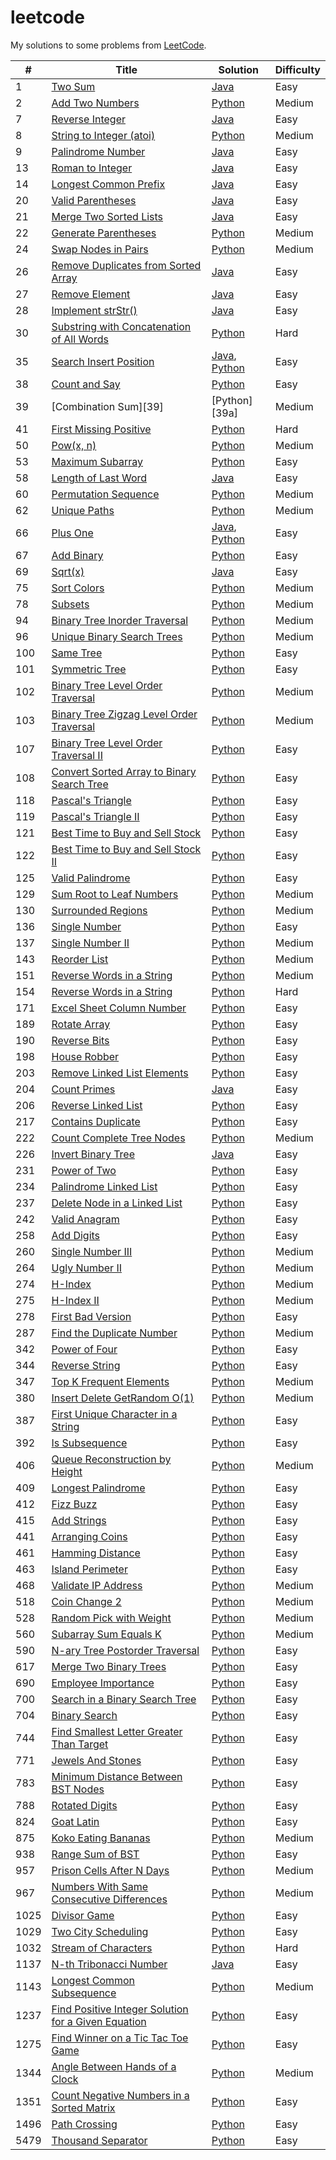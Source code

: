 # leetcode

My solutions to some problems from [LeetCode](https://leetcode.com/problemset/all/).

| #    | Title                                                       | Solution                   | Difficulty |
| ---- | ----------------------------------------------------------- | -------------------------- | ---------- |
| 1    | [Two Sum][1]                                                | [Java][1a]                 | Easy       |
| 2    | [Add Two Numbers][2]                                        | [Python][2a]               | Medium     |
| 7    | [Reverse Integer][7]                                        | [Java][7a]                 | Easy       |
| 8    | [String to Integer (atoi)][8]                               | [Python][8a]               | Medium     |
| 9    | [Palindrome Number][9]                                      | [Java][9a]                 | Easy       |
| 13   | [Roman to Integer][13]                                      | [Java][13a]                | Easy       |
| 14   | [Longest Common Prefix][14]                                 | [Java][14a]                | Easy       |
| 20   | [Valid Parentheses][20]                                     | [Java][20a]                | Easy       |
| 21   | [Merge Two Sorted Lists][21]                                | [Java][21a]                | Easy       |
| 22   | [Generate Parentheses][22]                                  | [Python][22a]              | Medium     |
| 24   | [Swap Nodes in Pairs][24]                                   | [Python][24a]              | Medium     |
| 26   | [Remove Duplicates from Sorted Array][26]                   | [Java][26a]                | Easy       |
| 27   | [Remove Element][27]                                        | [Java][27a]                | Easy       |
| 28   | [Implement strStr()][28]                                    | [Java][28a]                | Easy       |
| 30   | [Substring with Concatenation of All Words][30]             | [Python][30a]              | Hard       |
| 35   | [Search Insert Position][35]                                | [Java][35a], [Python][35b] | Easy       |
| 38   | [Count and Say][38]                                         | [Python][38a]              | Easy       |
| 39   | [Combination Sum][39]                                       | [Python][39a]              | Medium     |
| 41   | [First Missing Positive][41]                                | [Python][41a]              | Hard       |
| 50   | [Pow(x, n)][50]                                             | [Python][50a]              | Medium     |
| 53   | [Maximum Subarray][53]                                      | [Python][53a]              | Easy       |
| 58   | [Length of Last Word][58]                                   | [Java][58a]                | Easy       |
| 60   | [Permutation Sequence][60]                                  | [Python][60a]              | Medium     |
| 62   | [Unique Paths][62]                                          | [Python][62a]              | Medium     |
| 66   | [Plus One][66]                                              | [Java][66a], [Python][66b] | Easy       |
| 67   | [Add Binary][67]                                            | [Python][67a]              | Easy       |
| 69   | [Sqrt(x)][69]                                               | [Java][69a]                | Easy       |
| 75   | [Sort Colors][75]                                           | [Python][75a]              | Medium     |
| 78   | [Subsets][78]                                               | [Python][78a]              | Medium     |
| 94   | [Binary Tree Inorder Traversal][94]                         | [Python][94a]              | Medium     |
| 96   | [Unique Binary Search Trees][96]                            | [Python][96a]              | Medium     |
| 100  | [Same Tree][100]                                            | [Python][100a]             | Easy       |
| 101  | [Symmetric Tree][101]                                       | [Python][101a]             | Easy       |
| 102  | [Binary Tree Level Order Traversal][102]                    | [Python][102a]             | Medium     |
| 103  | [Binary Tree Zigzag Level Order Traversal][103]             | [Python][103a]             | Medium     |
| 107  | [Binary Tree Level Order Traversal II][107]                 | [Python][107a]             | Easy       |
| 108  | [Convert Sorted Array to Binary Search Tree][108]           | [Python][108a]             | Easy       |
| 118  | [Pascal's Triangle][118]                                    | [Python][118a]             | Easy       |
| 119  | [Pascal's Triangle II][119]                                 | [Python][119a]             | Easy       |
| 121  | [Best Time to Buy and Sell Stock][121]                      | [Python][121a]             | Easy       |
| 122  | [Best Time to Buy and Sell Stock II][122]                   | [Python][122a]             | Easy       |
| 125  | [Valid Palindrome][125]                                     | [Python][125a]             | Easy       |
| 129  | [Sum Root to Leaf Numbers][129]                             | [Python][129a]             | Medium     |
| 130  | [Surrounded Regions][130]                                   | [Python][130a]             | Medium     |
| 136  | [Single Number][136]                                        | [Python][136a]             | Easy       |
| 137  | [Single Number II][137]                                     | [Python][137a]             | Medium     |
| 143  | [Reorder List][143]                                         | [Python][143a]             | Medium     |
| 151  | [Reverse Words in a String][151]                            | [Python][151a]             | Medium     |
| 154  | [Reverse Words in a String][154]                            | [Python][154a]             | Hard       |
| 171  | [Excel Sheet Column Number][171]                            | [Python][171a]             | Easy       |
| 189  | [Rotate Array][189]                                         | [Python][189a]             | Easy       |
| 190  | [Reverse Bits][190]                                         | [Python][190a]             | Easy       |
| 198  | [House Robber][198]                                         | [Python][198a]             | Easy       |
| 203  | [Remove Linked List Elements][203]                          | [Python][203a]             | Easy       |
| 204  | [Count Primes][204]                                         | [Java][204a]               | Easy       |
| 206  | [Reverse Linked List][206]                                  | [Python][206a]             | Easy       |
| 217  | [Contains Duplicate][217]                                   | [Python][217a]             | Easy       |
| 222  | [Count Complete Tree Nodes][222]                            | [Python][222a]             | Medium     |
| 226  | [Invert Binary Tree][226]                                   | [Java][226a]               | Easy       |
| 231  | [Power of Two][231]                                         | [Python][231a]             | Easy       |
| 234  | [Palindrome Linked List][234]                               | [Python][234a]             | Easy       |
| 237  | [Delete Node in a Linked List][237]                         | [Python][237a]             | Easy       |
| 242  | [Valid Anagram][242]                                        | [Python][242a]             | Easy       |
| 258  | [Add Digits][258]                                           | [Python][258a]             | Easy       |
| 260  | [Single Number III][260]                                    | [Python][260a]             | Medium     |
| 264  | [Ugly Number II][264]                                       | [Python][264a]             | Medium     |
| 274  | [H-Index][274]                                              | [Python][274a]             | Medium     |
| 275  | [H-Index II][275]                                           | [Python][275a]             | Medium     |
| 278  | [First Bad Version][278]                                    | [Python][278a]             | Easy       |
| 287  | [Find the Duplicate Number][287]                            | [Python][287a]             | Medium     |
| 342  | [Power of Four][342]                                        | [Python][342a]             | Easy       |
| 344  | [Reverse String][344]                                       | [Python][344a]             | Easy       |
| 347  | [Top K Frequent Elements][347]                              | [Python][347a]             | Medium     |
| 380  | [Insert Delete GetRandom O(1)][380]                         | [Python][380a]             | Medium     |
| 387  | [First Unique Character in a String][387]                   | [Python][387a]             | Easy       |
| 392  | [Is Subsequence][392]                                       | [Python][392a]             | Easy       |
| 406  | [Queue Reconstruction by Height][406]                       | [Python][406a]             | Medium     |
| 409  | [Longest Palindrome][409]                                   | [Python][409a]             | Easy       |
| 412  | [Fizz Buzz][412]                                            | [Python][412a]             | Easy       |
| 415  | [Add Strings][415]                                          | [Python][415a]             | Easy       |
| 441  | [Arranging Coins][441]                                      | [Python][441a]             | Easy       |
| 461  | [Hamming Distance][461]                                     | [Python][461a]             | Easy       |
| 463  | [Island Perimeter][463]                                     | [Python][463a]             | Easy       |
| 468  | [Validate IP Address][468]                                  | [Python][468a]             | Medium     |
| 518  | [Coin Change 2][518]                                        | [Python][518a]             | Medium     |
| 528  | [Random Pick with Weight][528]                              | [Python][528a]             | Medium     |
| 560  | [Subarray Sum Equals K][560]                                | [Python][560a]             | Medium     |
| 590  | [N-ary Tree Postorder Traversal][590]                       | [Python][590a]             | Easy       |
| 617  | [Merge Two Binary Trees][617]                               | [Python][617a]             | Easy       |
| 690  | [Employee Importance][690]                                  | [Python][690a]             | Easy       |
| 700  | [Search in a Binary Search Tree][700]                       | [Python][700a]             | Easy       |
| 704  | [Binary Search][704]                                        | [Python][704a]             | Easy       |
| 744  | [Find Smallest Letter Greater Than Target][744]             | [Python][744a]             | Easy       |
| 771  | [Jewels And Stones][771]                                    | [Python][771a]             | Easy       |
| 783  | [Minimum Distance Between BST Nodes][783]                   | [Python][783a]             | Easy       |
| 788  | [Rotated Digits][788]                                       | [Python][788a]             | Easy       |
| 824  | [Goat Latin][824]                                           | [Python][824a]             | Easy       |
| 875  | [Koko Eating Bananas][875]                                  | [Python][875a]             | Medium     |
| 938  | [Range Sum of BST][938]                                     | [Python][938a]             | Easy       |
| 957  | [Prison Cells After N Days][957]                            | [Python][957a]             | Medium     |
| 967  | [Numbers With Same Consecutive Differences][967]            | [Python][967a]             | Medium     |
| 1025 | [Divisor Game][1025]                                        | [Python][1025a]            | Easy       |
| 1029 | [Two City Scheduling][1029]                                 | [Python][1029a]            | Easy       |
| 1032 | [Stream of Characters][1032]                                | [Python][1032a]            | Hard       |
| 1137 | [N-th Tribonacci Number][1137]                              | [Java][1137a]              | Easy       |
| 1143 | [Longest Common Subsequence][1143]                          | [Python][1143a]            | Medium     |
| 1237 | [Find Positive Integer Solution for a Given Equation][1237] | [Python][1237a]            | Easy       |
| 1275 | [Find Winner on a Tic Tac Toe Game][1275]                   | [Python][1275a]            | Easy       |
| 1344 | [Angle Between Hands of a Clock][1344]                      | [Python][1344a]            | Medium     |
| 1351 | [Count Negative Numbers in a Sorted Matrix][1351]           | [Python][1351a]            | Easy       |
| 1496 | [Path Crossing][1496]                                       | [Python][1496a]            | Easy       |
| 5479 | [Thousand Separator][5479]                                  | [Python][5479a]            | Easy       |

[1]: https://leetcode.com/problems/two-sum/

[1a]: ./src/twoSum/TwoSum.java

[2]: https://leetcode.com/problems/add-two-numbers/

[2a]: ./src/addTwoNumbers/add.py

[7]: https://leetcode.com/problems/reverse-integer/

[7a]: ./src/reverseInteger/RevInt.java

[8]: https://leetcode.com/problems/string-to-integer-atoi/

[8a]: ./src/stringToInt/atoi.py

[9]: https://leetcode.com/problems/palindrome-number/

[9a]: ./src/palindromeInteger/Palin.java

[13]: https://leetcode.com/problems/roman-to-integer/

[13a]: ./src/romanToInteger/RomToInt.java

[14]: https://leetcode.com/problems/longest-common-prefix/

[14a]: ./src/longestCommonPrefix/Prefix.java

[20]: https://leetcode.com/problems/valid-parentheses/

[20a]: ./src/validParentheses/Brackets.java

[21]: https://leetcode.com/problems/merge-two-sorted-lists/

[21a]: ./src/mergeSortedLists/Merge.java

[22]: https://leetcode.com/problems/generate-parentheses/

[22a]: ./src/genParentheses/brackets.py

[24]: https://leetcode.com/problems/swap-nodes-in-pairs/

[24a]: ./src/swapNodePairs/swap.py

[26]: https://leetcode.com/problems/remove-duplicates-from-sorted-array/

[26a]: ./src/removeDupSorted/Remove.java

[27]: https://leetcode.com/problems/remove-element/

[27a]: ./src/removeElement/Remove.java

[28]: https://leetcode.com/problems/implement-strstr/

[28a]: ./src/implementStrStr/Implement.java

[30]: https://leetcode.com/problems/substring-with-concatenation-of-all-words/

[30a]: ./src/substringWordConcat/sub.py

[35]: https://leetcode.com/problems/search-insert-position/

[35a]: ./src/searchInsertPosition/Search.java

[35b]: ./src/searchInsertPosition/search.py

[38]: https://leetcode.com/problems/count-and-say/

[38a]: ./src/countAndSay/count.py

[41]: https://leetcode.com/problems/first-missing-positive/

[41a]: ./src/firstMissingPositive/first.py

[50]: https://leetcode.com/problems/powx-n/

[50a]: ./src/powxn/pow.py

[53]: https://leetcode.com/problems/maximum-subarray/

[53a]: ./src/maximumSubarray/max.py

[58]: https://leetcode.com/problems/length-of-last-word/

[58a]: ./src/lengthOfLastWord/Word.java

[60]: https://leetcode.com/problems/permutation-sequence/

[60a]: ./src/permSequence/perm.py

[62]: https://leetcode.com/problems/unique-paths/

[62a]: ./src/uniquePaths/unique.py

[66]: https://leetcode.com/problems/plus-one/

[66a]: ./src/plusOne/Plus.java

[66b]: ./src/plusOne/plus.py

[67]: https://leetcode.com/problems/add-binary/

[67a]: ./src/addBinary/add.py

[69]: https://leetcode.com/problems/sqrtx/

[69a]: ./src/sqrtX/Sqrt.java

[75]: https://leetcode.com/problems/sort-colors/

[75a]: ./src/sortColors/sort.py

[78]: https://leetcode.com/problems/subsets/

[78a]: ./src/subsets/sub.py

[94]: https://leetcode.com/problems/binary-tree-inorder-traversal/

[94a]: ./src/treeInorder/inorder.py

[96]: https://leetcode.com/problems/unique-binary-search-trees/

[96a]: ./src/uniqueBST/bst.py

[100]: https://leetcode.com/problems/same-tree/

[100a]: ./src/sameTree/same.py

[101]: https://leetcode.com/problems/symmetric-tree/

[101a]: ./src/symmetricTree/symm.py

[102]: https://leetcode.com/problems/binary-tree-level-order-traversal/

[102a]: ./src/treeLevelOrder/tree.py

[103]: https://leetcode.com/problems/binary-tree-zigzag-level-order-traversal/

[103a]: ./src/zigzagLevelOrder/tree.py

[107]: https://leetcode.com/problems/binary-tree-level-order-traversal-ii/

[107a]: ./src/levelOrderII/level.py

[108]: https://leetcode.com/problems/convert-sorted-array-to-binary-search-tree/

[108a]: ./src/sortedArrayToBST/bst.py

[118]: https://leetcode.com/problems/pascals-triangle/

[118a]: ./src/pascalsTriangle/pascal.py

[119]: https://leetcode.com/problems/pascals-triangle-ii/

[119a]: ./src/pascalsTriangleII/pascal.py

[121]: https://leetcode.com/problems/best-time-to-buy-and-sell-stock/

[121a]: ./src/bestTimeStock/profit.py

[122]: https://leetcode.com/problems/best-time-to-buy-and-sell-stock-ii/

[122a]: ./src/bestTimeStockII/profit.py

[125]: https://leetcode.com/problems/valid-palindrome/

[125a]: ./src/validPalin/drome.py

[129]: https://leetcode.com/problems/sum-root-to-leaf-numbers/

[129a]: ./src/sumRootToLeaf/sum.py

[130]: https://leetcode.com/problems/surrounded-regions/

[130a]: ./src/surroundedRegions/board.py

[136]: https://leetcode.com/problems/single-number/

[136a]: ./src/singleNum/lonely.py

[137]: https://leetcode.com/problems/single-number-ii/

[137a]: ./src/singleNumberII/once.py

[143]: https://leetcode.com/problems/reorder-list/

[143a]: ./src/reorderList/reord.py

[151]: https://leetcode.com/problems/reverse-words-in-a-string/

[151a]: ./src/reverseWords/rev.py

[154]: https://leetcode.com/problems/find-minimum-in-rotated-sorted-array-ii/

[154a]: ./src/findMinRotatedII/min.py

[171]: https://leetcode.com/problems/excel-sheet-column-number

[171a]: ./src/excelSheetColNum/excel.py

[189]: https://leetcode.com/problems/rotate-array/

[189a]: ./src/rotateArray/rotate.py

[190]: https://leetcode.com/problems/reverse-bits/

[190a]: ./src/reverseBits/rev.py

[198]: https://leetcode.com/problems/house-robber/

[198a]: ./src/houseRobber/rob.py

[203]: https://leetcode.com/problems/remove-linked-list-elements/

[203a]: ./src/removeLinkedElement/rem.py

[204]: https://leetcode.com/problems/count-primes/

[204a]: ./src/countPrimes/Prime.java

[206]: https://leetcode.com/problems/reverse-linked-list/

[206a]: ./src/revList/rev.py

[217]: https://leetcode.com/problems/contains-duplicate/

[217a]: ./src/containsDuplicate/dup.py

[222]: https://leetcode.com/problems/count-complete-tree-nodes/

[222a]: ./src/countTreeNodes/count.py

[226]: https://leetcode.com/problems/invert-binary-tree/

[226a]: ./src/invertBinaryTree/Invert.java

[231]: https://leetcode.com/problems/power-of-two/

[231a]: ./src/powerOf2/power.py

[234]: https://leetcode.com/problems/palindrome-linked-list/

[234a]: ./src/palindromeList/linked.py

[237]: https://leetcode.com/problems/delete-node-in-a-linked-list/

[237a]: ./src/deleteListNode/delete.py

[242]: https://leetcode.com/problems/valid-anagram/

[242a]: ./src/validAnagram/ana.py

[258]: https://leetcode.com/problems/add-digits/

[258a]: ./src/addDigits/add.py

[260]: https://leetcode.com/problems/single-number-iii/

[260a]: ./src/singleNumIII/num.py

[264]: https://leetcode.com/problems/ugly-number-ii/

[264a]: ./src/uglyNumberII/ugly.py

[274]: https://leetcode.com/problems/h-index/

[274a]: ./src/hIndex/index.py

[275]: https://leetcode.com/problems/h-index-ii/

[275a]: ./src/hIndexII/index.py

[278]: https://leetcode.com/problems/first-bad-version/

[278a]: ./src/firstBadVersion/first.py

[287]: https://leetcode.com/problems/find-the-duplicate-number/

[287a]: ./src/findDuplicateNum/find.py

[342]: https://leetcode.com/problems/power-of-four/

[342a]: ./src/powerOfFour/four.py

[344]: https://leetcode.com/problems/reverse-string/

[344a]: ./src/reverseString/rev.py

[347]: https://leetcode.com/problems/top-k-frequent-elements

[347a]: ./src/topKFrequent/counter.py

[380]: https://leetcode.com/problems/insert-delete-getrandom-o1/

[380a]: ./src/insertDelecte/set.py

[387]: https://leetcode.com/problems/first-unique-character-in-a-string/

[387a]: ./src/firstUniqueChar/unique.py

[392]: https://leetcode.com/problems/is-subsequence/

[392a]: ./src/isSubsequence/sub.py

[406]: https://leetcode.com/problems/queue-reconstruction-by-height

[406a]: ./src/queueReconstruct/queue.py

[409]: https://leetcode.com/problems/longest-palindrome/

[409a]: ./src/longestPalin/drome.py

[412]: https://leetcode.com/problems/fizz-buzz/

[412a]: ./src/fizzBuzz/fizz.py

[415]: https://leetcode.com/problems/add-strings/

[415a]: ./src/addStrings/add.py

[441]: https://leetcode.com/problems/arranging-coins/

[441a]: ./src/arrangingCoins/coins.py

[461]: https://leetcode.com/problems/hamming-distance/

[461a]: ./src/hammingDist/hamming.py

[463]: https://leetcode.com/problems/island-perimeter/

[463a]: ./src/islandPerimeter/peri.py

[468]: https://leetcode.com/problems/validate-ip-address/

[468a]: ./src/validateIP/ip.py

[518]: https://leetcode.com/problems/coin-change-2/

[518a]: ./src/coinChange2/change.py

[528]: https://leetcode.com/problems/random-pick-with-weight/

[528a]: ./src/randomPickWeight/weights.py

[560]: https://leetcode.com/problems/subarray-sum-equals-k/

[560a]: ./src/subarraySumK/sum.py

[590]: https://leetcode.com/problems/n-ary-tree-postorder-traversal/

[590a]: ./src/naryTreePostorder/post.py

[617]: https://leetcode.com/problems/merge-two-binary-trees/

[617a]: ./src/mergeBinaryTrees/merge.py

[690]: https://leetcode.com/problems/employee-importance/

[690a]: ./src/empImportance/emp.py

[700]: https://leetcode.com/problems/search-in-a-binary-search-tree/

[700a]: ./src/searchBST/search.py

[704]: https://leetcode.com/problems/binary-search/

[704a]: ./src/binarySearch/search.py

[744]: https://leetcode.com/problems/find-smallest-letter-greater-than-target/

[744a]: ./src/smallestLetter/target.py

[771]: https://leetcode.com/problems/jewels-and-stones/

[771a]: ./src/jewelsAndStones/js.py

[783]: https://leetcode.com/problems/minimum-distance-between-bst-nodes/

[783a]: ./src/minimumDistBST/dist.py

[788]: https://leetcode.com/problems/rotated-digits/

[788a]: ./src/rotatedDigits/dig.py

[824]: https://leetcode.com/problems/goat-latin/

[824a]: ./src/goatLatin/goat.py

[875]: https://leetcode.com/problems/koko-eating-bananas/

[875a]: ./src/kokoBananas/koko.py

[938]: https://leetcode.com/problems/range-sum-of-bst/

[938a]: ./src/rangeSumBST/sum.py

[957]: https://leetcode.com/problems/prison-cells-after-n-days/

[957a]: ./src/prisonNDays/prison.py

[967]: https://leetcode.com/problems/numbers-with-same-consecutive-differences/

[967a]: ./src/numsConsecDiff/nums.py

[1025]: https://leetcode.com/problems/divisor-game/

[1025a]: ./src/divisorGame/game.py

[1029]: https://leetcode.com/problems/two-city-scheduling/

[1029a]: ./src/twoCityScheduling/sched.py

[1032]: https://leetcode.com/problems/stream-of-characters/

[1032a]: ./src/streamOfChars/stream.py

[1137]: https://leetcode.com/problems/n-th-tribonacci-number/

[1137a]: ./src/nthTribonacciNumber/Tribonacci.java

[1143]: https://leetcode.com/problems/longest-common-subsequence/

[1143a]: ./src/longestCommonSub/lcs.py

[1237]: https://leetcode.com/problems/find-positive-integer-solution-for-a-given-equation/

[1237a]: ./src/posIntegerSoln/sol.py

[1275]: https://leetcode.com/problems/find-winner-on-a-tic-toe-game/

[1275a]: ./src/ticTacToe/winner.py

[1344]: https://leetcode.com/problems/angle-between-hands-of-a-clock/

[1344a]: ./src/angleHandsClock/angle.py

[1351]: https://leetcode.com/problems/count-negative-numbers-in-a-sorted-matrix/

[1351a]: ./src/countNegNumsMatrix/count.py

[1496]: https://leetcode.com/problems/path-crossing/

[1496a]: ./src/pathCrossing/path.py

[5479]: https://leetcode.com/contest/biweekly-contest-33/problems/thousand-separator/

[5479a]: ./src/thousandSep/sep.py
